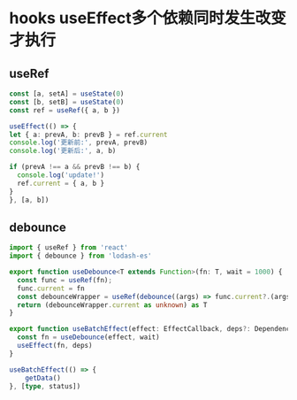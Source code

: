 # hooks useEffect多个依赖同时发生改变才执行

## useRef

```typescript jsx
const [a, setA] = useState(0)
const [b, setB] = useState(0)
const ref = useRef({ a, b })

useEffect(() => {
let { a: prevA, b: prevB } = ref.current
console.log('更新前:', prevA, prevB)
console.log('更新后:', a, b)

if (prevA !== a && prevB !== b) {
  console.log('update!')
  ref.current = { a, b }
}
}, [a, b])
```

## debounce

```typescript jsx
import { useRef } from 'react'
import { debounce } from 'lodash-es'

export function useDebounce<T extends Function>(fn: T, wait = 1000) {
  const func = useRef(fn);
  func.current = fn
  const debounceWrapper = useRef(debounce((args) => func.current?.(args), wait))
  return (debounceWrapper.current as unknown) as T
}
```

```typescript jsx
export function useBatchEffect(effect: EffectCallback, deps?: DependencyList, wait = 0) {
  const fn = useDebounce(effect, wait)
  useEffect(fn, deps)
}
```

```typescript jsx
useBatchEffect(() => {
    getData()
}, [type, status])
```

